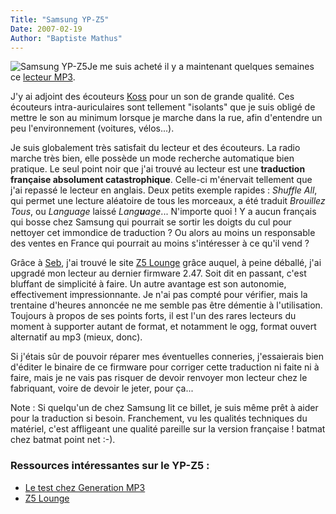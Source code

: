 ```yaml
---
Title: "Samsung YP-Z5"
Date: 2007-02-19
Author: "Baptiste Mathus"
---
```




![Samsung YP-Z5](/dotclear/public/yp-z5.jpg)Je me suis acheté il y a
maintenant quelques semaines ce [lecteur
MP3](http://www.pixmania.com/fr/fr/267512/art/samsung/lecteur-mp3-yp-z5fq-2-go.html).

J'y ai adjoint des écouteurs
[Koss](http://www.pixmania.com/fr/fr/57743/art/koss/ecouteurs-theplug-access.html)
pour un son de grande qualité. Ces écouteurs intra-auriculaires sont
tellement "isolants" que je suis obligé de mettre le son au minimum
lorsque je marche dans la rue, afin d'entendre un peu l'environnement
(voitures, vélos...).

Je suis globalement très satisfait du lecteur et des écouteurs. La radio
marche très bien, elle possède un mode recherche automatique bien
pratique. Le seul point noir que j'ai trouvé au lecteur est une
**traduction française absolument catastrophique**. Celle-ci m'énervait
tellement que j'ai repassé le lecteur en anglais. Deux petits exemple
rapides : *Shuffle All*, qui permet une lecture aléatoire de tous les
morceaux, a été traduit *Brouillez Tous*, ou *Language* laissé
*Lang**u**age*... N'importe quoi ! Y a aucun français qui bosse chez
Samsung qui pourrait se sortir les doigts du cul pour nettoyer cet
immondice de traduction ? Ou alors au moins un responsable des ventes en
France qui pourrait au moins s'intéresser à ce qu'il vend ?

Grâce à [Seb](http://temps-records.fr), j'ai trouvé le site [Z5
Lounge](http://z5lounge.com/) grâce auquel, à peine déballé, j'ai
upgradé mon lecteur au dernier firmware 2.47. Soit dit en passant, c'est
bluffant de simplicité à faire. Un autre avantage est son autonomie,
effectivement impressionnante. Je n'ai pas compté pour vérifier, mais la
trentaine d'heures annoncée ne me semble pas être démentie à
l'utilisation. Toujours à propos de ses points forts, il est l'un des
rares lecteurs du moment à supporter autant de format, et notamment le
ogg, format ouvert alternatif au mp3 (mieux, donc).

Si j'étais sûr de pouvoir réparer mes éventuelles conneries,
j'essaierais bien d'éditer le binaire de ce firmware pour corriger cette
traduction ni faite ni à faire, mais je ne vais pas risquer de devoir
renvoyer mon lecteur chez le fabriquant, voire de devoir le jeter, pour
ça...

Note : Si quelqu'un de chez Samsung lit ce billet, je suis même prêt à
aider pour la traduction si besoin. Franchement, vu les qualités
techniques du matériel, c'est affligeant une qualité pareille sur la
version française ! batmat chez batmat point net :-).

### Ressources intéressantes sur le YP-Z5 :

-   [Le test chez Generation
    MP3](http://forum.generationmp3.com/Samsung_YP_Z5-t37548.html?showtopic=37548)
-   [Z5 Lounge](http://z5lounge.com/)

